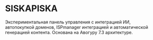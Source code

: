# SISKAPISKA
Экспериментальная панель управления с интеграцией ИИ, автопокупкой доменов, ISPmanager интеграцией и автоматической генерацией контента. Основана на Авогуру 7.3 архитектуре.

